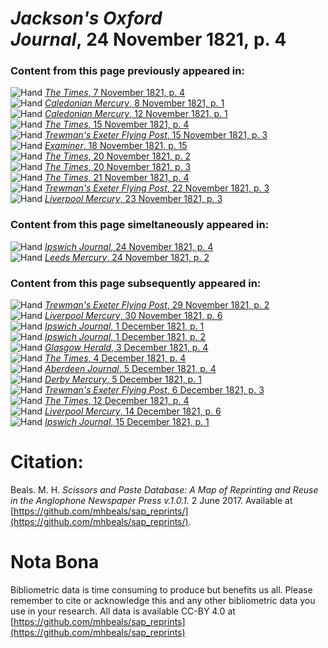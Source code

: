 # *Jackson's Oxford Journal*, 24 November 1821, p. 4  
  
### Content from this page previously appeared in:  
![Hand](http://scissorsandpaste.net/wp-content/uploads/2017/06/smallhandpointer.png) [*The Times*, 7 November 1821, p. 4](https://mhbeals.github.io/sap_html/The-Times/The-Times-7-November-1821-p-4)  
![Hand](http://scissorsandpaste.net/wp-content/uploads/2017/06/smallhandpointer.png) [*Caledonian Mercury*, 8 November 1821, p. 1](https://mhbeals.github.io/sap_html/Caledonian-Mercury/Caledonian-Mercury-8-November-1821-p-1)  
![Hand](http://scissorsandpaste.net/wp-content/uploads/2017/06/smallhandpointer.png) [*Caledonian Mercury*, 12 November 1821, p. 1](https://mhbeals.github.io/sap_html/Caledonian-Mercury/Caledonian-Mercury-12-November-1821-p-1)  
![Hand](http://scissorsandpaste.net/wp-content/uploads/2017/06/smallhandpointer.png) [*The Times*, 15 November 1821, p. 4](https://mhbeals.github.io/sap_html/The-Times/The-Times-15-November-1821-p-4)  
![Hand](http://scissorsandpaste.net/wp-content/uploads/2017/06/smallhandpointer.png) [*Trewman's Exeter Flying Post*, 15 November 1821, p. 3](https://mhbeals.github.io/sap_html/Trewman's-Exeter-Flying-Post/Trewman's-Exeter-Flying-Post-15-November-1821-p-3)  
![Hand](http://scissorsandpaste.net/wp-content/uploads/2017/06/smallhandpointer.png) [*Examiner*, 18 November 1821, p. 15](https://mhbeals.github.io/sap_html/Examiner/Examiner-18-November-1821-p-15)  
![Hand](http://scissorsandpaste.net/wp-content/uploads/2017/06/smallhandpointer.png) [*The Times*, 20 November 1821, p. 2](https://mhbeals.github.io/sap_html/The-Times/The-Times-20-November-1821-p-2)  
![Hand](http://scissorsandpaste.net/wp-content/uploads/2017/06/smallhandpointer.png) [*The Times*, 20 November 1821, p. 3](https://mhbeals.github.io/sap_html/The-Times/The-Times-20-November-1821-p-3)  
![Hand](http://scissorsandpaste.net/wp-content/uploads/2017/06/smallhandpointer.png) [*The Times*, 21 November 1821, p. 4](https://mhbeals.github.io/sap_html/The-Times/The-Times-21-November-1821-p-4)  
![Hand](http://scissorsandpaste.net/wp-content/uploads/2017/06/smallhandpointer.png) [*Trewman's Exeter Flying Post*, 22 November 1821, p. 3](https://mhbeals.github.io/sap_html/Trewman's-Exeter-Flying-Post/Trewman's-Exeter-Flying-Post-22-November-1821-p-3)  
![Hand](http://scissorsandpaste.net/wp-content/uploads/2017/06/smallhandpointer.png) [*Liverpool Mercury*, 23 November 1821, p. 3](https://mhbeals.github.io/sap_html/Liverpool-Mercury/Liverpool-Mercury-23-November-1821-p-3)  
  
### Content from this page simeltaneously appeared in:  
![Hand](http://scissorsandpaste.net/wp-content/uploads/2017/06/smallhandpointer.png) [*Ipswich Journal*, 24 November 1821, p. 4](https://mhbeals.github.io/sap_html/Ipswich-Journal/Ipswich-Journal-24-November-1821-p-4)  
![Hand](http://scissorsandpaste.net/wp-content/uploads/2017/06/smallhandpointer.png) [*Leeds Mercury*, 24 November 1821, p. 2](https://mhbeals.github.io/sap_html/Leeds-Mercury/Leeds-Mercury-24-November-1821-p-2)  
  
### Content from this page subsequently appeared in:  
![Hand](http://scissorsandpaste.net/wp-content/uploads/2017/06/smallhandpointer.png) [*Trewman's Exeter Flying Post*, 29 November 1821, p. 2](https://mhbeals.github.io/sap_html/Trewman's-Exeter-Flying-Post/Trewman's-Exeter-Flying-Post-29-November-1821-p-2)  
![Hand](http://scissorsandpaste.net/wp-content/uploads/2017/06/smallhandpointer.png) [*Liverpool Mercury*, 30 November 1821, p. 6](https://mhbeals.github.io/sap_html/Liverpool-Mercury/Liverpool-Mercury-30-November-1821-p-6)  
![Hand](http://scissorsandpaste.net/wp-content/uploads/2017/06/smallhandpointer.png) [*Ipswich Journal*, 1 December 1821, p. 1](https://mhbeals.github.io/sap_html/Ipswich-Journal/Ipswich-Journal-1-December-1821-p-1)  
![Hand](http://scissorsandpaste.net/wp-content/uploads/2017/06/smallhandpointer.png) [*Ipswich Journal*, 1 December 1821, p. 2](https://mhbeals.github.io/sap_html/Ipswich-Journal/Ipswich-Journal-1-December-1821-p-2)  
![Hand](http://scissorsandpaste.net/wp-content/uploads/2017/06/smallhandpointer.png) [*Glasgow Herald*, 3 December 1821, p. 4](https://mhbeals.github.io/sap_html/Glasgow-Herald/Glasgow-Herald-3-December-1821-p-4)  
![Hand](http://scissorsandpaste.net/wp-content/uploads/2017/06/smallhandpointer.png) [*The Times*, 4 December 1821, p. 4](https://mhbeals.github.io/sap_html/The-Times/The-Times-4-December-1821-p-4)  
![Hand](http://scissorsandpaste.net/wp-content/uploads/2017/06/smallhandpointer.png) [*Aberdeen Journal*, 5 December 1821, p. 4](https://mhbeals.github.io/sap_html/Aberdeen-Journal/Aberdeen-Journal-5-December-1821-p-4)  
![Hand](http://scissorsandpaste.net/wp-content/uploads/2017/06/smallhandpointer.png) [*Derby Mercury*, 5 December 1821, p. 1](https://mhbeals.github.io/sap_html/Derby-Mercury/Derby-Mercury-5-December-1821-p-1)  
![Hand](http://scissorsandpaste.net/wp-content/uploads/2017/06/smallhandpointer.png) [*Trewman's Exeter Flying Post*, 6 December 1821, p. 3](https://mhbeals.github.io/sap_html/Trewman's-Exeter-Flying-Post/Trewman's-Exeter-Flying-Post-6-December-1821-p-3)  
![Hand](http://scissorsandpaste.net/wp-content/uploads/2017/06/smallhandpointer.png) [*The Times*, 12 December 1821, p. 4](https://mhbeals.github.io/sap_html/The-Times/The-Times-12-December-1821-p-4)  
![Hand](http://scissorsandpaste.net/wp-content/uploads/2017/06/smallhandpointer.png) [*Liverpool Mercury*, 14 December 1821, p. 6](https://mhbeals.github.io/sap_html/Liverpool-Mercury/Liverpool-Mercury-14-December-1821-p-6)  
![Hand](http://scissorsandpaste.net/wp-content/uploads/2017/06/smallhandpointer.png) [*Ipswich Journal*, 15 December 1821, p. 1](https://mhbeals.github.io/sap_html/Ipswich-Journal/Ipswich-Journal-15-December-1821-p-1)  


# Citation: 

Beals. M. H. *Scissors and Paste Database: A Map of Reprinting and Reuse in the Anglophone Newspaper Press v.1.0.1.* 2 June 2017. Available at [https://github.com/mhbeals/sap_reprints/](https://github.com/mhbeals/sap_reprints/). 

# Nota Bona

Bibliometric data is time consuming to produce but benefits us all. Please remember to cite or acknowledge this and any other bibliometric data you use in your research. All data is available CC-BY 4.0 at [https://github.com/mhbeals/sap_reprints](https://github.com/mhbeals/sap_reprints)